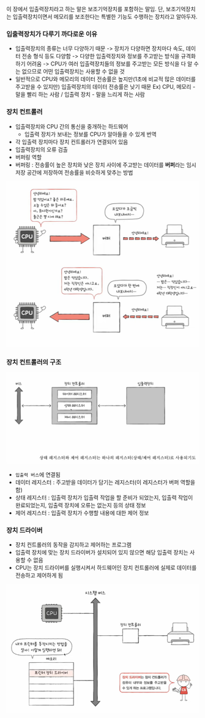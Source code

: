 이 장에서 입출력장치라고 하는 말은 보조기억장치를 포함하는 말임. 단, 보조기억장치는 입출력장치이면서 메모리를 보조한다는 특별한 기능도 수행하는 장치라고 알아두자.

### 입출력장치가 다루기 까다로운 이유
- 입출력장치의 종류는 너무 다양하기 때문 -> 장치가 다양하면 장치마다 속도, 데이터 전송 형식 등도 다양함 -> 다양한 입출력장치와 정보를 주고받는 방식을 규격화하기 어려움 -> CPU가 여러 입출력장치들의 정보를 주고받는 모든 방식을 다 알 수는 없으므로 어떤 입출력장치는 사용할 수 없을 것
- 일반적으로 CPU와 메모리의 데이터 전송률은 높지만(1초에 비교적 많은 데이터를 주고받을 수 있지만) 입출력장치의 데이터 전송률은 낮기 때문
Ex) CPU, 메모리 - 말을 빨리 하는 사람 / 입출력 장치 - 말을 느리게 하는 사람

### 장치 컨트롤러
- 입출력장치와 CPU 간의 통신을 중개하는 하드웨어
	- 입출력 장치가 보내는 정보를 CPU가 알아들을 수 있게 번역
- 각 입출력 장치마다 장치 컨트롤러가 연결되어 있음
- 입출력장치의 오류 검출
- 버퍼링 역할
- 버퍼링 : 전송률이 높은 장치와 낮은 장치 사이에 주고받는 데이터를 **버퍼**라는 임시 저장 공간에 저장하여 전송률을 비슷하게 맞추는 방법 

![](../../README_resources/Pasted%20image%2020240313200712.png)

### 장치 컨트롤러의 구조

![](../../README_resources/Pasted%20image%2020240313200633.png)

- `입출력 버스`에 연결됨
- 데이터 레지스터 : 주고받을 데이터가 담기는 레지스터(이 레지스터가 버퍼 역할을 함)
- 상태 레지스터 : 입출력 장치가 입출력 작업을 할 준비가 되었는지, 입출력 작업이 완료되었는지, 입출력 장치에 오류는 없는지 등의 상태 정보
- 제어 레지스터 : 입출력 장치가 수행할 내용에 대한 제어 정보

### 장치 드라이버
- 장치 컨트롤러의 동작을 감지하고 제어하는 프로그램
- 입출력 장치에 맞는 장치 드라이버가 설치되어 있지 않으면 해당 입출력 장치는 사용할 수 없음
- CPU는 장치 드라이버를 실행시켜서 하드웨어인 장치 컨트롤러에 실제로 데이터를 전송하고 제어하게 됨

![](../../README_resources/Pasted%20image%2020240313200807.png)

